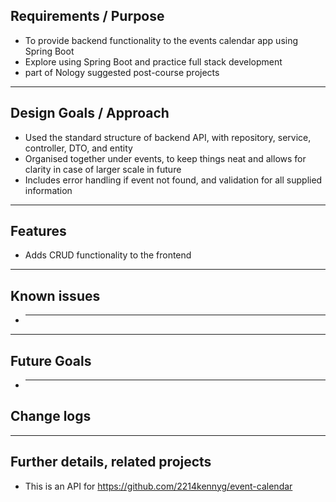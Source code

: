 ## Requirements / Purpose

-   To provide backend functionality to the events calendar app using Spring Boot
-   Explore using Spring Boot and practice full stack development
-   part of Nology suggested post-course projects

---

## Design Goals / Approach

-   Used the standard structure of backend API, with repository, service, controller, DTO, and entity
-   Organised together under events, to keep things neat and allows for clarity in case of larger scale in future
-   Includes error handling if event not found, and validation for all supplied information

---

## Features

-   Adds CRUD functionality to the frontend

---

## Known issues

-   ***

---

## Future Goals

-   ***

## Change logs

---

## Further details, related projects

-   This is an API for https://github.com/2214kennyg/event-calendar
